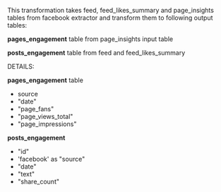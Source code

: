 This transformation takes feed, feed_likes_summary and page_insights tables from facebook extractor and transform them to following output tables:

**pages_engagement** table from page_insights input table

**posts_engagement** table from feed and feed_likes_summary



DETAILS:


**pages_engagement** table
- source
- "date"
- "page_fans"
- "page_views_total"
- "page_impressions"


**posts_engagement**
- "id"
- 'facebook' as "source"
- "date"
- "text"
- "share_count"
